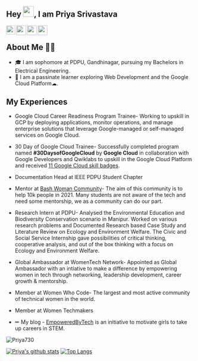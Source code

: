 ## Hey <img src="https://github.com/TheDudeThatCode/TheDudeThatCode/blob/master/Assets/Hi.gif" width="29px">, I am Priya Srivastava

<a href="https://www.linkedin.com/in/priyasrivastava730/">
  <img align="left" width="24px" src="https://cdn.jsdelivr.net/npm/simple-icons@v3/icons/linkedin.svg"  />
</a>

<a href="https://twitter.com/shivikapriya/">
  <img align="left" width="26px" src="https://cdn.jsdelivr.net/npm/simple-icons@v3/icons/twitter.svg" />
</a>

<a href="mailto:shivikapriya730@gmail.com">
  <img align="left" width="26px" src="https://cdn.jsdelivr.net/npm/simple-icons@v3/icons/gmail.svg" />
</a>

<a href="http://dev.to/Priya730">
  <img align="left" width="26px" src="https://cdn.jsdelivr.net/npm/simple-icons@v3/icons/medium.svg" />
</a>

<br />

## About Me 👩‍💻

<p>
  
  - 🎓 I am sophomore at PDPU, Gandhinagar, pursuing my Bachelors in Electrical Engineering.</br> 
  - 🔭 I am a passinate learner exploring Web Development and the Google Cloud Platform☁.</br>
  
## My Experiences
* Google Cloud Career Readiness Program Trainee- Working to upskill in GCP by deploying applications, monitor operations, and manage enterprise solutions that leverage Google-managed or self-managed services on Google Cloud. 
* 30 Day of Google Cloud Trainee- Successfully completed program named **#30DaysofGoogleCloud** by **Google Cloud** in collaboration with Google Developers and Qwiklabs to upskill in the Google Cloud Platform and received [11 Google Cloud skill badges](https://google.qwiklabs.com/public_profiles/bab3debc-fccb-48b1-979b-e2c24a4ff646).
* Documentation Head at IEEE PDPU Student Chapter 
* Mentor at [Bash Woman Community](https://github.com/Bash-Woman-Community)- The aim of this community is to help 10k people in 2021. Many students are not aware of the tech and need some mentorship, we as a community can do our part.
* Research Intern at PDPU- Analysed the Environmental Education and Biodiversity Conservation scenario in Manipur. Worked on various research problems and Documented Research based Case Study and Literature Review on Ecology and Environment Welfare. The Civic and Social Service Internship gave possibilities of critical thinking, cooperative analysis, and out of the box thinking with a focus on Ecology and Environment Welfare.
* Global Ambassador at WomenTech Network- Appointed as Global Ambassador with an intiative to make a difference by empowering women in tech through networking, leadership development, career growth & mentorship.
* Member at Women Who Code- The largest and most active community of technical women in the world.
* Member at Women Techmakers 

* ✏ My blog - [EmpoweredByTech](https://empoweredbytech.hashnode.dev/) is an initiative to motivate girls to take up careers in STEM.</br>


<!--<img align="right" alt="Coding" width="300" src="https://github.com/Priya730/Priya730/blob/master/MANAGING-THE-CRAZINESS-OF-A-WEB-DEVELOPER-SCHEDULE-banner2.gif"-->
<p align="left"> <img src="https://komarev.com/ghpvc/?username=Priya730&label=Profile%20views&color=0e75b6&style=flat" alt="Priya730" /> </p>
<!-- 🔭 I’m currently working on Frontend Development
- 📫 How to reach me: [LinkedIn](www.linkedin.com/in/priyasrivastava730)
- 😄 Pronouns: she/her -->


<!--<p align="left"> <img src="https://komarev.com/ghpvc/?username=Priya730&label=Profile%20views&color=129e00&style=plastic" alt="Priya730" /> </p>-->




[![Priya's github stats](https://github-readme-stats.vercel.app/api?username=Priya730&count_private=true&show_icons=true)](https://github.com/Priya730/github-readme-stats)
[![Top Langs](https://github-readme-stats.vercel.app/api/top-langs/?username=Priya730&layout=compact)](https://github.com/Priya730/github-readme-stats)
<!--
**Priya730/Priya730** is a ✨ _special_ ✨ repository because its `README.md` (this file) appears on your GitHub profile.

Here are some ideas to get you started:

- 🔭 I’m currently working on ...
- 🌱 I’m currently learning ...
- 👯 I’m looking to collaborate on ...
- 🤔 I’m looking for help with ...
- 💬 Ask me about ...
- 📫 How to reach me: ...
- 😄 Pronouns: ...
- ⚡ Fun fact: ...
-->
